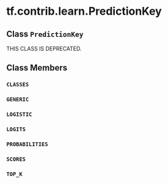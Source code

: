 <div itemscope itemtype="http://developers.google.com/ReferenceObject">
<meta itemprop="name" content="tf.contrib.learn.PredictionKey" />
<meta itemprop="path" content="Stable" />
<meta itemprop="property" content="CLASSES"/>
<meta itemprop="property" content="GENERIC"/>
<meta itemprop="property" content="LOGISTIC"/>
<meta itemprop="property" content="LOGITS"/>
<meta itemprop="property" content="PROBABILITIES"/>
<meta itemprop="property" content="SCORES"/>
<meta itemprop="property" content="TOP_K"/>
</div>

# tf.contrib.learn.PredictionKey

## Class `PredictionKey`



THIS CLASS IS DEPRECATED.

## Class Members

<h3 id="CLASSES"><code>CLASSES</code></h3>

<h3 id="GENERIC"><code>GENERIC</code></h3>

<h3 id="LOGISTIC"><code>LOGISTIC</code></h3>

<h3 id="LOGITS"><code>LOGITS</code></h3>

<h3 id="PROBABILITIES"><code>PROBABILITIES</code></h3>

<h3 id="SCORES"><code>SCORES</code></h3>

<h3 id="TOP_K"><code>TOP_K</code></h3>

